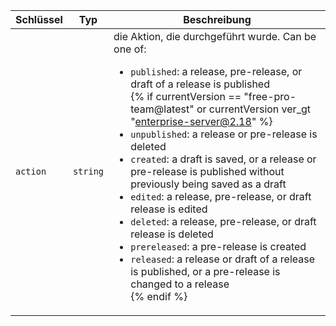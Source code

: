 | Schlüssel | Typ      | Beschreibung                                                                                                                                                                                                                                                                                                                         |
| --------- | -------- | ------------------------------------------------------------------------------------------------------------------------------------------------------------------------------------------------------------------------------------------------------------------------------------------------------------------------------------ |
| `action`  | `string` | die Aktion, die durchgeführt wurde. Can be one of:<ul><li>`published`: a release, pre-release, or draft of a release is published</li>{% if currentVersion == "free-pro-team@latest" or currentVersion ver_gt "enterprise-server@2.18" %}<li>`unpublished`: a release or pre-release is deleted</li><li>`created`: a draft is saved, or a release or pre-release is published without previously being saved as a draft</li><li>`edited`: a release, pre-release, or draft release is edited</li><li>`deleted`: a release, pre-release, or draft release is deleted</li><li>`prereleased`: a pre-release is created</li><li>`released`: a release or draft of a release is published, or a pre-release is changed to a release</li>{% endif %} |